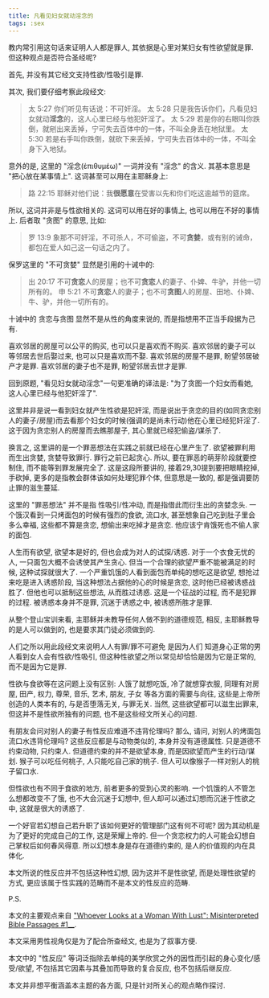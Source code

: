```yaml
---
title: 凡看见妇女就动淫念的
tags: :sex
---
```


教内常引用这句话来证明人人都是罪人, 其依据是心里对某妇女有性欲望就是罪. 但这种观点是否符合圣经呢?

首先, 并没有其它经文支持性欲/性吸引是罪.

其次, 我们要仔细考察此段经文:

> 太 5:27 你们听见有话说：不可奸淫。
> 太 5:28 只是我告诉你们，凡看见妇女就动**淫念**的，这人心里已经与他犯奸淫了。
> 太 5:29 若是你的右眼叫你跌倒，就剜出来丢掉，宁可失去百体中的一体，不叫全身丢在地狱里。
> 太 5:30 若是右手叫你跌倒，就砍下来丢掉，宁可失去百体中的一体，不叫全身下入地狱。

意外的是, 这里的 "淫念(ἐπιθυμέω)" 一词并没有 "淫念" 的含义. 其基本意思是 "把心放在某事情上". 这词甚至可以用在主耶稣身上:

> 路 22:15 耶稣对他们说：我**很愿意**在受害以先和你们吃这逾越节的筵席。

所以, 这词并非是与性欲相关的. 这词可以用在好的事情上, 也可以用在不好的事情上. 后者取 "贪图" 的意思, 比如:

> 罗 13:9 象那不可奸淫，不可杀人，不可偷盗，不可**贪婪**，或有别的诫命，都包在爱人如己这一句话之内了。

保罗这里的 "不可贪婪" 显然是引用的十诫中的:

> 出 20:17 不可**贪恋**人的房屋；也不可**贪恋**人的妻子、仆婢、牛驴，并他一切所有的。
> 申 5:21 不可**贪恋**人的妻子；也不可**贪图**人的房屋、田地、仆婢、牛、驴，并他一切所有的。

十诫中的 贪恋与贪图 显然不是从性的角度来说的, 而是指想用不正当手段据为己有.

喜欢邻居的房屋可以公平的购买, 也可以只是喜欢而不购买.
喜欢邻居的妻子可以等邻居去世后娶过来, 也可以只是喜欢而不娶.
喜欢邻居的房屋不是罪, 盼望邻居破产才是罪.
喜欢邻居的妻子也不是罪, 盼望邻居去世才是罪.

回到原题, "看见妇女就动淫念"一句更准确的译法是:
"为了贪图一个妇女而看她, 这人心里已经与他犯奸淫了".

这里并非是说一看到妇女就产生性欲是犯奸淫, 而是说出于贪恋的目的(如同贪恋别人的妻子/房屋)而去看那个妇女的时候(强调的是尚未行动)他在心里已经犯奸淫了. 这于因为贪恋别人的房屋而去瞧那屋子,  其心里就已经犯偷盗/谋杀了.

换言之, 这里讲的是一个罪恶想法在实践之前就已经在心里产生了. 欲望被罪利用而生出贪婪, 贪婪导致罪行. 罪行之前已起贪心.  所以, 要在罪恶的萌芽阶段就要控制住, 而不能等到罪发展完全了. 这是这段所要讲的, 接着29,30提到要把眼睛挖掉, 手砍掉, 更多的是指教会群体该如何处理犯罪个体, 但意思是一致的, 都是强调要防止罪的滋生蔓延.

这里的 "罪恶想法" 并不是指 性吸引/性冲动, 而是指借此而衍生出的贪婪念头. 一个饿汉看到一只烤面包的时候有强烈的食欲, 流口水, 甚至想象自己吃到肚子里会多么幸福, 这些都不算是贪恋, 想偷出来吃掉才是贪恋. 他应该宁肯饿死也不偷人家的面包.

人生而有欲望, 欲望本是好的, 但也会成为对人的试探/诱惑. 对于一个衣食无忧的人, 一只面包大概不会诱使其产生贪心. 但当一个合理的欲望严重不能被满足的时候, 这种试探就很大了. 一个严重饥饿的人看到面包而单纯的想吃这是欲望, 想抢过来吃是进入诱惑阶段, 当这种想法占据他的心的时候是贪恋, 这时他已经被诱惑战胜了. 但他也可以抵制这些想法, 从而胜过诱惑. 这是一个征战的过程, 而不是犯罪的过程. 被诱惑本身并不是罪, 沉迷于诱惑之中, 被诱惑所胜才是罪.

从整个登山宝训来看, 主耶稣并未教导任何人做不到的道德规范, 相反, 主耶稣教导的是人可以做到的, 也是要求其门徒必须做到的.

人们之所以用此段经文来说明人人有罪/罪不可避免 是因为人们 知道身心正常的男人看到女人会有性欲/性吸引, 但这种性欲望之所以常见却恰恰是因为它是正常的, 而不是因为它是罪.

性欲与食欲等在这问题上没有区别: 人饿了就想吃饭, 冷了就想穿衣服, 同理有对房屋, 田产, 权力, 尊荣, 音乐, 艺术, 朋友, 子女 等各方面的需要与向往, 这些是上帝所创造的人类本有的, 与是否堕落无关, 与罪无关. 当然, 这些欲望都可以滋生出罪来, 但这并不是性欲所独有的问题, 也不是这些经文所关心的问题.

有朋友会问对别人的妻子有性反应难道不违背伦理吗? 那么, 请问, 对别人的烤面包流口水违背伦理吗? 这些反应都是与动物类似的, 本身并没有道德属性.  只是道德不约束动物, 只约束人. 但道德约束的并不是欲望本身, 而是因欲望而产生的行动/谋划. 猴子可以吃任何桃子, 人只能吃自己家的桃子. 但人可以像猴子一样对别人的桃子留口水.

但性欲也有不同于食欲的地方, 前者更多的受到心灵的影响. 一个饥饿的人不管怎么想都改变不了饿, 也不大会沉迷于幻想中, 但人却可以通过幻想而沉迷于性欲之中, 这就是很大的诱惑了.

一个好官若幻想自己若升职了该如何更好的管理部门这有何不可呢? 因为其动机是为了更好的完成自己的工作, 这是荣耀上帝的. 但一个贪恋权力的人可能会幻想自己掌权后如何春风得意. 所以幻想本身是存在道德约束的, 是人的价值观的内在具体化.

本文所说的性反应并不包括这种性幻想, 因为这并不是性欲望, 而是处理性欲望的方式, 更应该属于性实践的范畴而不是本文的性反应的范畴.

P.S.

本文的主要观点来自 ["Whoever Looks at a Woman With Lust": Misinterpreted Bible Passages #1__](http://www.jasonstaples.com/bible/most-misinterpreted-bible-passages-1-matthew-527-28/).

本文采用男性视角仅是为了配合所查经文, 也是为了叙事方便.

本文中的 "性反应" 等词泛指除去单纯的美学欣赏之外的因性而引起的身心变化/感受/欲望, 不包括其它因素与其叠加而导致的复合反应, 也不包括后继反应.

本文并非想平衡涵盖本主题的各方面, 只是针对所关心的观点略作探讨.

